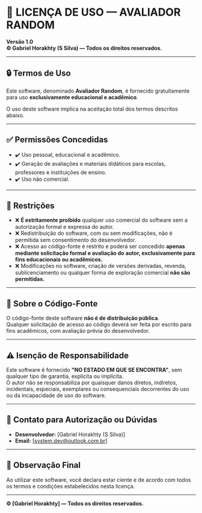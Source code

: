 # 📜 LICENÇA DE USO — AVALIADOR RANDOM

**Versão 1.0**  
**© Gabriel Horakhty (S Silva) — Todos os direitos reservados.**

---

## 🔒 Termos de Uso

Este software, denominado **Avaliador Random**, é fornecido gratuitamente para uso **exclusivamente educacional e acadêmico**.

O uso deste software implica na aceitação total dos termos descritos abaixo.

---

## ✅ Permissões Concedidas

- ✔️ Uso pessoal, educacional e acadêmico.  
- ✔️ Geração de avaliações e materiais didáticos para escolas, professores e instituições de ensino.  
- ✔️ Uso não comercial.

---

## 🚫 Restrições

- ❌ **É estritamente proibido** qualquer uso comercial do software sem a autorização formal e expressa do autor.  
- ❌ Redistribuição do software, com ou sem modificações, não é permitida sem consentimento do desenvolvedor.  
- ❌ Acesso ao código-fonte é restrito e poderá ser concedido **apenas mediante solicitação formal e avaliação do autor, exclusivamente para fins educacionais ou acadêmicos.**  
- ❌ Modificações no software, criação de versões derivadas, revenda, sublicenciamento ou qualquer forma de exploração comercial **não são permitidas.**

---

## 📜 Sobre o Código-Fonte

O código-fonte deste software **não é de distribuição pública**.  
Qualquer solicitação de acesso ao código deverá ser feita por escrito para fins acadêmicos, com avaliação prévia do desenvolvedor.

---

## ⚠️ Isenção de Responsabilidade

Este software é fornecido **"NO ESTADO EM QUE SE ENCONTRA"**, sem qualquer tipo de garantia, explícita ou implícita.  
O autor não se responsabiliza por quaisquer danos diretos, indiretos, incidentais, especiais, exemplares ou consequenciais decorrentes do uso ou da incapacidade de uso do software.

---

## 💼 Contato para Autorização ou Dúvidas

- **Desenvolvedor:** [Gabriel Horakhty (S Silva)]  
- **Email:** [system.dev@outlook.com.br]  

---

## 🔐 Observação Final

Ao utilizar este software, você declara estar ciente e de acordo com todos os termos e condições estabelecidos nesta licença.

---

**© [Gabriel Horakhty] — Todos os direitos reservados.**
